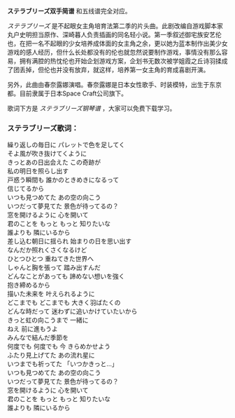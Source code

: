 

**ステラブリーズ双手简谱** 和五线谱完全对应。

_ステラブリーズ_
是不起眼女主角培育法第二季的片头曲。此剧改编自游戏脚本家丸户史明担当原作、深崎暮人负责插画的同名轻小说。第一季叙述御宅族安艺伦也，在把一名不起眼的少女培养成体面的女主角之余，更以她为蓝本制作出美少女游戏的感人经历，但什么长处都没有的伦也就忽然说要制作游戏，事情没有那么容易，拥有满腔的热忱伦也开始企划游戏方案，企划书无数次被学姐霞之丘诗羽揉成了团丢掉，但伦也并没有放弃，就这样，培养第一女主角的育成喜剧开演。

另外，此曲由春奈露娜演唱。春奈露娜是日本女性歌手、时装模特，出生于东京都。目前隶属于日本Space Craft公司旗下。

歌词下方是 _ステラブリーズ钢琴谱_ ，大家可以免费下载学习。

### ステラブリーズ歌词：

繰り返しの毎日に パレットで色を足してく  
そよ風が吹き抜けてくように  
きっとあの日出会えた この奇跡が  
私の明日を照らし出す  
戸惑う瞬間も 誰かのときめきになるって  
信じてるから  
いつも見つめてた あの空の向こう  
いつだって夢見てた 景色が待ってるの？  
窓を開けるように 心を開いて  
君のことを もっと もっと 知りたいな  
誰よりも 隣にいるから  
差し込む朝日に揺られ 始まりの日を思い出す  
なんだか照れくさくなるけど  
ひとつひとつ 重ねてきた世界へ  
しゃんと胸を張って 踏み出すんだ  
どんなことがあっても 諦めない想いを強く  
抱き締めるから  
描いた未来を 叶えられるように  
どこまでも どこまでも 大きく羽ばたくの  
どんな時だって 迷わずに追いかけていたいから  
きっと虹の向こうまで 一緒に  
ねえ 前に進もうよ  
みんなで結んだ季節を  
何度でも 何度でも 今 きらめかせよう  
ふたり見上げてた あの流れ星に  
いつまでも祈ってた 「いつかきっと…」  
いつも見つめてた あの空の向こう  
いつだって夢見てた 景色が待ってるの？  
窓を開けるように 心を開いて  
君のことを もっと もっと 知りたいな  
誰よりも 隣にいるから

